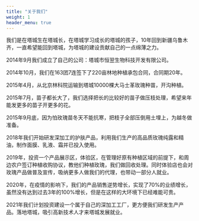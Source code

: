 ```yaml
---
title: "关于我们"
weight: 1
header_menu: true
---
```


我们是在塔城生在塔城长，在塔城学习成长的塔城的孩子，10年回到新疆乌鲁木齐，一直希望能回到塔城，为塔城的建设贡献自己的一点绵薄之力。

2014年9月我们成立了自己的公司：塔城市恒翌生物科技开发有限公司。

2014年10月，我们在163团7连签下了220亩林地种植承包合同，合同期20年。

2015年4月，从北京林科院运输到塔城10000棵大马士革玫瑰种苗，开沟种植。

2015年7月，苗子都长大了，我们选择把长的比较好的苗子做压枝处理，希望来年能发更多的苗子开更多的花。

2015年9月底，因为怕玫瑰苗冬天不能抗寒，把枝子全部压倒用土埋上，为越冬做准备。

2018年我们开始研发深加工的护肤产品，利用我们生产的高品质玫瑰纯露和精油，制作面膜、乳液、霜并已投入使用。

2019年，投资一个产品展示区，体验区，在管理好原有种植区域的前提下，和周边农户签订种植收购协议，教他们种植玫瑰，我们做回收处理。同时体验店也会对玫瑰产品做普及宣传，吸纳更多人做我们的代理，也带动一部分人就业。

2020年，在疫情的影响下，我们的产品销售逆势增长，实现了70%的业绩增长，虽然没有达到过去3年的100%增长，但是在这样的大环境下已经难能可贵。

2021年我们计划投资建设一个属于自己的深加工工厂，更方便我们研发生产产品。落地塔城，吸引高新技术人才来塔城发展就业。
